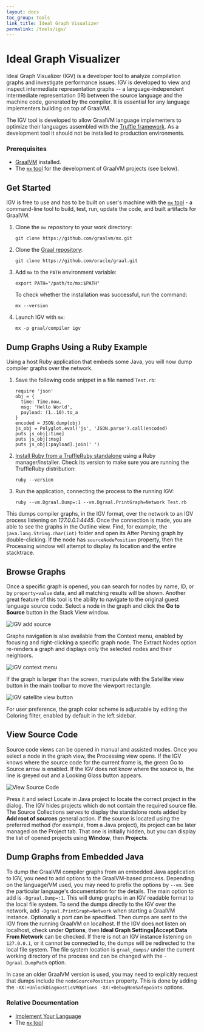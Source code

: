 ```yaml
---
layout: docs
toc_group: tools
link_title: Ideal Graph Visualizer
permalink: /tools/igv/
---
```


# Ideal Graph Visualizer

Ideal Graph Visualizer (IGV) is a developer tool to analyze compilation graphs and investigate performance issues.
IGV is developed to view and inspect intermediate representation graphs -- a language-independent intermediate representation (IR) between the source
language and the machine code, generated by the compiler. It is essential for any language implementers building on top of GraalVM.

The IGV tool is developed to allow GraalVM language implementers to optimize their languages assembled with the [Truffle framework](../../truffle/docs/README.md). 
As a development tool it should not be installed to production environments.

### Prerequisites
* [GraalVM](https://www.graalvm.org/downloads/) installed.
* The [`mx` tool](https://github.com/graalvm/mx) for the development of GraalVM projects (see below).

## Get Started

IGV is free to use and has to be built on user's machine with the [`mx` tool](https://github.com/graalvm/mx/blob/master/README.md) - a command-line tool to build, test, run, update the code, and built artifacts for GraalVM.

1. Clone the `mx` repository to your work directory:
    ```shell
    git clone https://github.com/graalvm/mx.git
    ```

2. Clone the [Graal repository](https://github.com/oracle/graal.git):
    ```shell
    git clone https://github.com/oracle/graal.git
    ```

3. Add `mx` to the `PATH` environment variable:
    ```shell
    export PATH="/path/to/mx:$PATH"
    ```
    To check whether the installation was successful, run the command:
    ```shell
    mx --version 
    ```
    
4. Launch IGV with `mx`:
    ```shell
    mx -p graal/compiler igv
    ```

## Dump Graphs Using a Ruby Example

Using a host Ruby application that embeds some Java, you will now dump compiler graphs over the network.
 
1. Save the following code snippet in a file named `Test.rb`:

    ```shell
    require 'json'
    obj = {
      time: Time.now,
      msg: 'Hello World',
      payload: (1..10).to_a
    }
    encoded = JSON.dump(obj)
    js_obj = Polyglot.eval('js', 'JSON.parse').call(encoded)
    puts js_obj[:time]
    puts js_obj[:msg]
    puts js_obj[:payload].join(' ')
    ```

2. [Install Ruby from a TruffleRuby standalone](https://www.graalvm.org/reference-manual/ruby/#getting-started) using a Ruby manager/installer.
Check its version to make sure you are running the TruffleRuby distribution:
    ```shell
    ruby --version
    ```

3. Run the application, connecting the process to the running IGV:
    ```shell
    ruby --vm.Dgraal.Dump=:1 --vm.Dgraal.PrintGraph=Network Test.rb
    ```

This dumps compiler graphs, in the IGV format, over the network to an IGV process listening on _127.0.0.1:4445_. 
Once the connection is made, you are able to see the graphs in the Outline view. 
Find, for example, the `java.lang.String.char(int)` folder and open its After Parsing graph by double-clicking. 
If the node has `sourceNodePosition` property, then the Processing window will attempt to display its location and the entire stacktrace.

## Browse Graphs

Once a specific graph is opened, you can search for nodes by name, ID, or by `property=value` data, and all matching results will be shown.
Another great feature of this tool is the ability to navigate to the original guest language source code.
Select a node in the graph and click the **Go to Source** button in the Stack View window.

![IGV add source](img/IGV_add_source.png)

Graphs navigation is also available from the Context menu, enabled by focusing and right-clicking a specific graph node.
The Extract Nodes option re-renders a graph and displays only the selected nodes and their neighbors.

![IGV context menu](img/IGV_context_menu.png)

If the graph is larger than the screen, manipulate with the Satellite view button in the main toolbar to move the viewport rectangle.

![IGV satellite view button](img/IGV_satellite_view.png)

For user preference, the graph color scheme is adjustable by editing the Coloring filter, enabled by default in the left sidebar.

## View Source Code

Source code views can be opened in manual and assisted modes.
Once you select a node in the graph view, the Processing view opens.
If the IGV knows where the source code for the current frame is, the green Go to Source arrow is enabled.
If the IGV does not know where the source is, the line is greyed out and a Looking Glass button appears.

![View Source Code](img/IGV_add_source.png)

Press it and select Locate in Java project to locate the correct project in the dialog.
The IGV hides projects which do not contain the required source file.
The Source Collections serves to display the standalone roots added by **Add root of sources** general action.
If the source is located using the preferred method (for example, from a Java project), its project can be later managed on the Project tab.
That one is initially hidden, but you can display the list of opened projects using **Window**, then **Projects**.

## Dump Graphs from Embedded Java

To dump the GraalVM compiler graphs from an embedded Java application to IGV, you need to add options to the GraalVM-based process.
Depending on the language/VM used, you may need to prefix the options by `--vm`. 
See the particular language's documentation for the details.
The main option to add is `-Dgraal.Dump=:1`.
This will dump graphs in an IGV readable format to the local file system.
To send the dumps directly to the IGV over the network, add `-Dgraal.PrintGraph=Network` when starting a GraalVM instance.
Optionally a port can be specified.
Then dumps are sent to the IGV from the running GraalVM on localhost.
If the IGV does not listen on localhost, check under **Options**, then **Ideal Graph Settings|Accept Data From Network** can be checked.
If there is not an IGV instance listening on `127.0.0.1`, or it cannot be connected to, the dumps will be redirected to the local file system.
The file system location is `graal_dumps/` under the current working directory of the process and can be changed with the `-Dgraal.DumpPath` option.

In case an older GraalVM version is used, you may need to explicitly request that dumps include the `nodeSourcePosition` property.
This is done by adding the `-XX:+UnlockDiagnosticVMOptions -XX:+DebugNonSafepoints` options.

### Relative Documentation

- [Implement Your Language](../graalvm-as-a-platform/implement-language.md)
- The [`mx` tool](https://github.com/graalvm/mx)